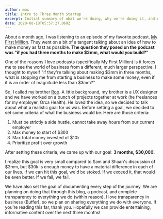 ```yaml
---
author: max
title: Intro to Three Month Startup
excerpt: Initial summary of what we're doing, why we're doing it, and our goals.
date: 2020-08-18T05:57:27.060Z
---
```

About a month ago, I was listening to an episode of my favorite podcast, [My First Million](https://thehustle.co/my-first-million-podcast/). They went on a bit of a tangent talking about an idea of how to make money as fast as possible. **The question they posed on the podcast was "if you had three months to make $3mm, what would you build?"**

One of the reasons I love podcasts (specifically My First Million) is it forces me to see the world of business from a different, much larger perspective. I thought to myself "if they're talking about making $3mm in three months, what is stopping me from starting a business to make some money, even if it is an order of magnitude less than $3mm?"

So, I called my brother [Rob](/authors/rob/). A little background, my brother is a UX designer and we have worked on a bunch of projects together at work (he freelances for my employer, Orca Health). He loved the idea, so we decided to talk about what a realistic goal for us was. Before setting a goal, we decided to set some criteria of what the business would be. Here are those criteria:

1. Must be strictly a side hustle, cannot take away hours from our current employer
2. Max money to start of $300
3. Max total money invested of $10k
4. Prioritize profit over growth

After setting these criteria, we came up with our goal: **3 months, $30,000.**

I realize this goal is very small compared to Sam and Shaan's discussion of $3mm, but $30k is enough money to have a material difference in each of our lives. If we can hit this goal, we'd be stoked. If we exceed it, that would be even better. If we fail, we fail.

We have also set the goal of documenting every step of the journey. We are planning on doing that through this blog, a podcast, and complete transparency to everything we do (within reason). I love transparency in business (Buffer), so we plan on sharing everything we do with everyone. If you're reading this far, thank you. Hopefully we can provide entertaining, informative content over the next three months!
